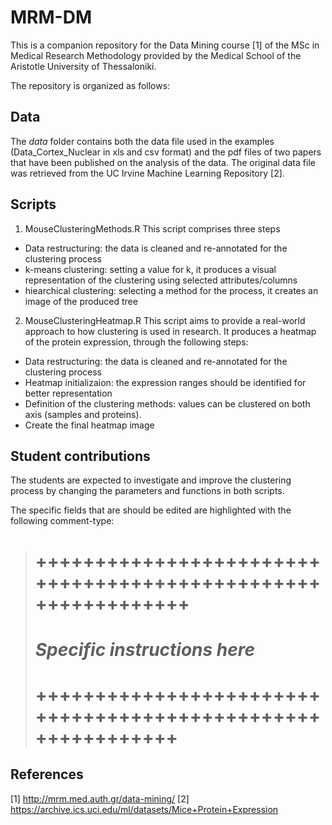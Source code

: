 # MRM-DM
This is a companion repository for the Data Mining course [1] of the MSc in Medical Research Methodology provided by the Medical School of the Aristotle University of Thessaloniki.

The repository is organized as follows:

## Data
The *data* folder contains both the data file used in the examples (Data_Cortex_Nuclear in xls and csv format) and the pdf files of two papers that have been published on the analysis of the data. The original data file was retrieved from the UC Irvine Machine Learning Repository [2].


## Scripts

1. MouseClusteringMethods.R
This script comprises three steps
* Data restructuring: the data is cleaned and re-annotated for the clustering process
* k-means clustering: setting a value for k, it produces a visual representation of the clustering using selected attributes/columns
* hiearchical clustering: selecting a method for the process, it creates an image of the produced tree

2. MouseClusteringHeatmap.R
This script aims to provide a real-world approach to how clustering is used in research. It produces a heatmap of the protein expression, through the following steps:
* Data restructuring: the data is cleaned and re-annotated for the clustering process
* Heatmap initializaion: the expression ranges should be identified for better representation
* Definition of the clustering methods: values can be clustered on both axis (samples and proteins).
* Create the final heatmap image


## Student contributions
The students are expected to investigate and improve the clustering process by changing the parameters and functions in both scripts.

The specific fields that are should be edited are highlighted with the following comment-type:

> # +++++++++++++++++++++++++++++++++++++++++++++++++++++++++++++
> #  *Specific instructions here*
> # ++++++++++++++++++++++++++++++++++++++++++++++++++++++++++++



## References
[1] http://mrm.med.auth.gr/data-mining/
[2] https://archive.ics.uci.edu/ml/datasets/Mice+Protein+Expression
